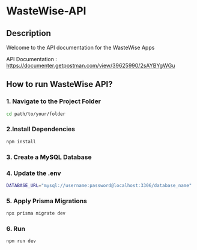 # WasteWise-API

## Description
Welcome to the API documentation for the WasteWise Apps

API Documentation : https://documenter.getpostman.com/view/39625990/2sAYBYgWGu

## How to run WasteWise API?

### 1. Navigate to the Project Folder

```bash
cd path/to/your/folder
```

### 2.Install Dependencies

```bash
npm install
```

### 3. Create a MySQL Database

### 4. Update the .env

```bash
DATABASE_URL="mysql://username:password@localhost:3306/database_name"
```

### 5. Apply Prisma Migrations

```bash
npx prisma migrate dev
```

### 6. Run

```bash
npm run dev
```
<br> </br>

